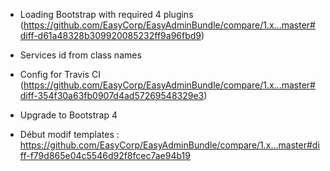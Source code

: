 - Loading Bootstrap with required 4 plugins (https://github.com/EasyCorp/EasyAdminBundle/compare/1.x...master#diff-d61a48328b309920085232ff9a96fbd9)
- Services id from class names
- Config for Travis CI (https://github.com/EasyCorp/EasyAdminBundle/compare/1.x...master#diff-354f30a63fb0907d4ad57269548329e3)
- Upgrade to Bootstrap 4

- Début modif templates : https://github.com/EasyCorp/EasyAdminBundle/compare/1.x...master#diff-f79d865e04c5546d92f8fcec7ae94b19
